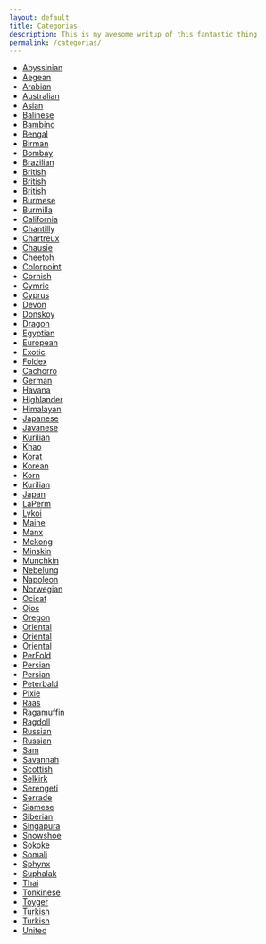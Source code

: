 ```yaml
---
layout: default
title: Categorias
description: This is my awesome writup of this fantastic thing
permalink: /categorias/
---
```


<ul class="list ph3 ph5-ns pv4">
  <li class="dib mr2"><a href="#" class="f6 f5-ns b db pa2 link dim mid-gray">Abyssinian</a></li>
  <li class="dib mr2"><a href="#" class="f6 f5-ns b db pa2 link dim mid-gray">Aegean</a></li>
  <li class="dib mr2"><a href="#" class="f6 f5-ns b db pa2 link dim mid-gray">Arabian</a></li>
  <li class="dib mr2"><a href="#" class="f6 f5-ns b db pa2 link dim mid-gray">Australian</a></li>
  <li class="dib mr2"><a href="#" class="f6 f5-ns b db pa2 link dim mid-gray">Asian</a></li>
  <li class="dib mr2"><a href="#" class="f6 f5-ns b db pa2 link dim mid-gray">Balinese</a></li>
  <li class="dib mr2"><a href="#" class="f6 f5-ns b db pa2 link dim mid-gray">Bambino</a></li>
  <li class="dib mr2"><a href="#" class="f6 f5-ns b db pa2 link dim mid-gray">Bengal</a></li>
  <li class="dib mr2"><a href="#" class="f6 f5-ns b db pa2 link dim mid-gray">Birman</a></li>
  <li class="dib mr2"><a href="#" class="f6 f5-ns b db pa2 link dim mid-gray">Bombay</a></li>
  <li class="dib mr2"><a href="#" class="f6 f5-ns b db pa2 link dim mid-gray">Brazilian</a></li>
  <li class="dib mr2"><a href="#" class="f6 f5-ns b db pa2 link dim mid-gray">British</a></li>
  <li class="dib mr2"><a href="#" class="f6 f5-ns b db pa2 link dim mid-gray">British</a></li>
  <li class="dib mr2"><a href="#" class="f6 f5-ns b db pa2 link dim mid-gray">British</a></li>
  <li class="dib mr2"><a href="#" class="f6 f5-ns b db pa2 link dim mid-gray">Burmese</a></li>
  <li class="dib mr2"><a href="#" class="f6 f5-ns b db pa2 link dim mid-gray">Burmilla</a></li>
  <li class="dib mr2"><a href="#" class="f6 f5-ns b db pa2 link dim mid-gray">California</a></li>
  <li class="dib mr2"><a href="#" class="f6 f5-ns b db pa2 link dim mid-gray">Chantilly</a></li>
  <li class="dib mr2"><a href="#" class="f6 f5-ns b db pa2 link dim mid-gray">Chartreux</a></li>
  <li class="dib mr2"><a href="#" class="f6 f5-ns b db pa2 link dim mid-gray">Chausie</a></li>
  <li class="dib mr2"><a href="#" class="f6 f5-ns b db pa2 link dim mid-gray">Cheetoh</a></li>
  <li class="dib mr2"><a href="#" class="f6 f5-ns b db pa2 link dim mid-gray">Colorpoint</a></li>
  <li class="dib mr2"><a href="#" class="f6 f5-ns b db pa2 link dim mid-gray">Cornish</a></li>
  <li class="dib mr2"><a href="#" class="f6 f5-ns b db pa2 link dim mid-gray">Cymric</a></li>
  <li class="dib mr2"><a href="#" class="f6 f5-ns b db pa2 link dim mid-gray">Cyprus</a></li>
  <li class="dib mr2"><a href="#" class="f6 f5-ns b db pa2 link dim mid-gray">Devon</a></li>
  <li class="dib mr2"><a href="#" class="f6 f5-ns b db pa2 link dim mid-gray">Donskoy</a></li>
  <li class="dib mr2"><a href="#" class="f6 f5-ns b db pa2 link dim mid-gray">Dragon</a></li>
  <li class="dib mr2"><a href="#" class="f6 f5-ns b db pa2 link dim mid-gray">Egyptian</a></li>
  <li class="dib mr2"><a href="#" class="f6 f5-ns b db pa2 link dim mid-gray">European</a></li>
  <li class="dib mr2"><a href="#" class="f6 f5-ns b db pa2 link dim mid-gray">Exotic</a></li>
  <li class="dib mr2"><a href="#" class="f6 f5-ns b db pa2 link dim mid-gray">Foldex</a></li>
  <li class="dib mr2"><a href="#" class="f6 f5-ns b db pa2 link dim mid-gray">Cachorro</a></li>
  <li class="dib mr2"><a href="#" class="f6 f5-ns b db pa2 link dim mid-gray">German</a></li>
  <li class="dib mr2"><a href="#" class="f6 f5-ns b db pa2 link dim mid-gray">Havana</a></li>
  <li class="dib mr2"><a href="#" class="f6 f5-ns b db pa2 link dim mid-gray">Highlander</a></li>
  <li class="dib mr2"><a href="#" class="f6 f5-ns b db pa2 link dim mid-gray">Himalayan</a></li>
  <li class="dib mr2"><a href="#" class="f6 f5-ns b db pa2 link dim mid-gray">Japanese</a></li>
  <li class="dib mr2"><a href="#" class="f6 f5-ns b db pa2 link dim mid-gray">Javanese</a></li>
  <li class="dib mr2"><a href="#" class="f6 f5-ns b db pa2 link dim mid-gray">Kurilian</a></li>
  <li class="dib mr2"><a href="#" class="f6 f5-ns b db pa2 link dim mid-gray">Khao</a></li>
  <li class="dib mr2"><a href="#" class="f6 f5-ns b db pa2 link dim mid-gray">Korat</a></li>
  <li class="dib mr2"><a href="#" class="f6 f5-ns b db pa2 link dim mid-gray">Korean</a></li>
  <li class="dib mr2"><a href="#" class="f6 f5-ns b db pa2 link dim mid-gray">Korn</a></li>
  <li class="dib mr2"><a href="#" class="f6 f5-ns b db pa2 link dim mid-gray">Kurilian</a></li>
  <li class="dib mr2"><a href="#" class="f6 f5-ns b db pa2 link dim mid-gray">Japan</a></li>
  <li class="dib mr2"><a href="#" class="f6 f5-ns b db pa2 link dim mid-gray">LaPerm</a></li>
  <li class="dib mr2"><a href="#" class="f6 f5-ns b db pa2 link dim mid-gray">Lykoi</a></li>
  <li class="dib mr2"><a href="#" class="f6 f5-ns b db pa2 link dim mid-gray">Maine</a></li>
  <li class="dib mr2"><a href="#" class="f6 f5-ns b db pa2 link dim mid-gray">Manx</a></li>
  <li class="dib mr2"><a href="#" class="f6 f5-ns b db pa2 link dim mid-gray">Mekong</a></li>
  <li class="dib mr2"><a href="#" class="f6 f5-ns b db pa2 link dim mid-gray">Minskin</a></li>
  <li class="dib mr2"><a href="#" class="f6 f5-ns b db pa2 link dim mid-gray">Munchkin</a></li>
  <li class="dib mr2"><a href="#" class="f6 f5-ns b db pa2 link dim mid-gray">Nebelung</a></li>
  <li class="dib mr2"><a href="#" class="f6 f5-ns b db pa2 link dim mid-gray">Napoleon</a></li>
  <li class="dib mr2"><a href="#" class="f6 f5-ns b db pa2 link dim mid-gray">Norwegian</a></li>
  <li class="dib mr2"><a href="#" class="f6 f5-ns b db pa2 link dim mid-gray">Ocicat</a></li>
  <li class="dib mr2"><a href="#" class="f6 f5-ns b db pa2 link dim mid-gray">Ojos</a></li>
  <li class="dib mr2"><a href="#" class="f6 f5-ns b db pa2 link dim mid-gray">Oregon</a></li>
  <li class="dib mr2"><a href="#" class="f6 f5-ns b db pa2 link dim mid-gray">Oriental</a></li>
  <li class="dib mr2"><a href="#" class="f6 f5-ns b db pa2 link dim mid-gray">Oriental</a></li>
  <li class="dib mr2"><a href="#" class="f6 f5-ns b db pa2 link dim mid-gray">Oriental</a></li>
  <li class="dib mr2"><a href="#" class="f6 f5-ns b db pa2 link dim mid-gray">PerFold</a></li>
  <li class="dib mr2"><a href="#" class="f6 f5-ns b db pa2 link dim mid-gray">Persian</a></li>
  <li class="dib mr2"><a href="#" class="f6 f5-ns b db pa2 link dim mid-gray">Persian</a></li>
  <li class="dib mr2"><a href="#" class="f6 f5-ns b db pa2 link dim mid-gray">Peterbald</a></li>
  <li class="dib mr2"><a href="#" class="f6 f5-ns b db pa2 link dim mid-gray">Pixie</a></li>
  <li class="dib mr2"><a href="#" class="f6 f5-ns b db pa2 link dim mid-gray">Raas</a></li>
  <li class="dib mr2"><a href="#" class="f6 f5-ns b db pa2 link dim mid-gray">Ragamuffin</a></li>
  <li class="dib mr2"><a href="#" class="f6 f5-ns b db pa2 link dim mid-gray">Ragdoll</a></li>
  <li class="dib mr2"><a href="#" class="f6 f5-ns b db pa2 link dim mid-gray">Russian</a></li>
  <li class="dib mr2"><a href="#" class="f6 f5-ns b db pa2 link dim mid-gray">Russian</a></li>
  <li class="dib mr2"><a href="#" class="f6 f5-ns b db pa2 link dim mid-gray">Sam</a></li>
  <li class="dib mr2"><a href="#" class="f6 f5-ns b db pa2 link dim mid-gray">Savannah</a></li>
  <li class="dib mr2"><a href="#" class="f6 f5-ns b db pa2 link dim mid-gray">Scottish</a></li>
  <li class="dib mr2"><a href="#" class="f6 f5-ns b db pa2 link dim mid-gray">Selkirk</a></li>
  <li class="dib mr2"><a href="#" class="f6 f5-ns b db pa2 link dim mid-gray">Serengeti</a></li>
  <li class="dib mr2"><a href="#" class="f6 f5-ns b db pa2 link dim mid-gray">Serrade</a></li>
  <li class="dib mr2"><a href="#" class="f6 f5-ns b db pa2 link dim mid-gray">Siamese</a></li>
  <li class="dib mr2"><a href="#" class="f6 f5-ns b db pa2 link dim mid-gray">Siberian</a></li>
  <li class="dib mr2"><a href="#" class="f6 f5-ns b db pa2 link dim mid-gray">Singapura</a></li>
  <li class="dib mr2"><a href="#" class="f6 f5-ns b db pa2 link dim mid-gray">Snowshoe</a></li>
  <li class="dib mr2"><a href="#" class="f6 f5-ns b db pa2 link dim mid-gray">Sokoke</a></li>
  <li class="dib mr2"><a href="#" class="f6 f5-ns b db pa2 link dim mid-gray">Somali</a></li>
  <li class="dib mr2"><a href="#" class="f6 f5-ns b db pa2 link dim mid-gray">Sphynx</a></li>
  <li class="dib mr2"><a href="#" class="f6 f5-ns b db pa2 link dim mid-gray">Suphalak</a></li>
  <li class="dib mr2"><a href="#" class="f6 f5-ns b db pa2 link dim mid-gray">Thai</a></li>
  <li class="dib mr2"><a href="#" class="f6 f5-ns b db pa2 link dim mid-gray">Tonkinese</a></li>
  <li class="dib mr2"><a href="#" class="f6 f5-ns b db pa2 link dim mid-gray">Toyger</a></li>
  <li class="dib mr2"><a href="#" class="f6 f5-ns b db pa2 link dim mid-gray">Turkish</a></li>
  <li class="dib mr2"><a href="#" class="f6 f5-ns b db pa2 link dim mid-gray">Turkish</a></li>
  <li class="dib mr2"><a href="#" class="f6 f5-ns b db pa2 link dim mid-gray">United</a></li>
</ul>
